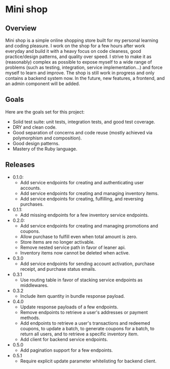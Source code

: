 # Mini shop

## Overview

Mini shop is a simple online shopping store built for my personal learning and coding pleasure. I work on the shop for a few hours after work everyday and build it with a heavy focus on code cleaness, good practice/design patterns, and quality over speed. I strive to make it as (reasonably) complex as possible to expose myself to a wide range of problems (such as testing, integration, service implementation...) and force myself to learn and improve. The shop is still work in progress and only contains a backend system now. In the future, new features, a frontend, and an admin component will be added.

## Goals

Here are the goals set for this project:

  * Solid test suite: unit tests, integration tests, and good test coverage.
  * DRY and clean code.
  * Good separation of concerns and code reuse (mostly achieved via polymorphism and composition).
  * Good design patterns.
  * Mastery of the Ruby language.

## Releases

  * 0.1.0:
    - Add service endpoints for creating and authenticating user accounts.
    - Add service endpoints for creating and managing inventory items.
    - Add service endpoints for creating, fulfilling, and reversing purchases.
  * 0.1.1:
    - Add missing endpoints for a few inventory service endpoints.
  * 0.2.0:
    - Add service endpoints for creating and managing promotions and coupons.
    - Allow purchase to fulfill even when total amount is zero.
    - Store items are no longer activable.
    - Remove nested service path in favor of leaner api.
    - Inventory items now cannot be deleted when active.
  * 0.3.0
    - Add service endpoints for sending account activation, purchase receipt, and purchase status emails.
  * 0.3.1
    - Use routing table in favor of stacking service endpoints as middlewares.
  * 0.3.2
    - Include item quantity in bundle response payload.
  * 0.4.0
    - Update response payloads of a few endpoints.
    - Remove endpoints to retrieve a user's addresses or payment methods.
    - Add endpoints to retrieve a user's transactions and redeemed coupons, to update a batch, to generate coupons for a batch, to return all users, and to retrieve a specific inventory item.
    - Add client for backend service endpoints.
  * 0.5.0
    - Add pagination support for a few endpoints.
  * 0.5.1
    - Require explicit update parameter whitelisting for backend client.
